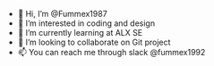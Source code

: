 - 👋 Hi, I’m @Fummex1987
- 👀 I’m interested in coding and design
- 🌱 I’m currently learning at ALX SE
- 💞️ I’m looking to collaborate on Git project
- 📫 You can reach me through slack @fummex1992

<!---
Fummex1987/Fummex1987 is a ✨ special ✨ repository because its `README.md` (this file) appears on your GitHub profile.
You can click the Preview link to take a look at your changes.
--->
